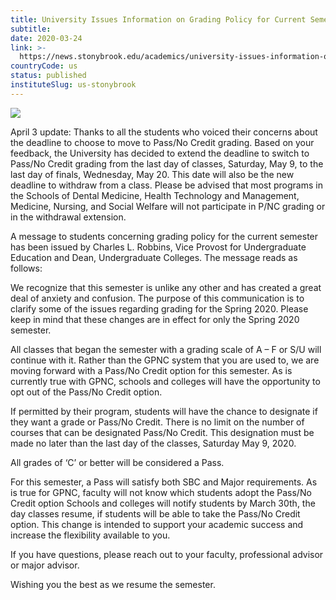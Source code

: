 ```yaml
---
title: University Issues Information on Grading Policy for Current Semester
subtitle: 
date: 2020-03-24
link: >-
  https://news.stonybrook.edu/academics/university-issues-information-on-grading-policy-for-current-semester/
countryCode: us
status: published
instituteSlug: us-stonybrook
---
```

![](https://news.stonybrook.edu/wp-content/uploads/2019/11/stony-brook-university-campus.jpg)

April 3 update: Thanks to all the students who voiced their concerns about the deadline to choose to move to Pass/No Credit grading. Based on your feedback, the University has decided to extend the deadline to switch to Pass/No Credit grading from the last day of classes, Saturday, May 9, to the last day of finals, Wednesday, May 20. This date will also be the new deadline to withdraw from a class. Please be advised that most programs in the Schools of Dental Medicine, Health Technology and Management, Medicine, Nursing, and Social Welfare will not participate in P/NC grading or in the withdrawal extension.

A message to students concerning grading policy for the current semester has been issued by Charles L. Robbins, Vice Provost for Undergraduate Education and Dean, Undergraduate Colleges. The message reads as follows:

We recognize that this semester is unlike any other and has created a great deal of anxiety and confusion. The purpose of this communication is to clarify some of the issues regarding grading for the Spring 2020. Please keep in mind that these changes are in effect for only the Spring 2020 semester.

All classes that began the semester with a grading scale of A – F or S/U will continue with it. Rather than the GPNC system that you are used to, we are moving forward with a Pass/No Credit option for this semester. As is currently true with GPNC, schools and colleges will have the opportunity to opt out of the Pass/No Credit option.

If permitted by their program, students will have the chance to designate if they want a grade or Pass/No Credit. There is no limit on the number of courses that can be designated Pass/No Credit. This designation must be made no later than the last day of the classes, Saturday May 9, 2020.

All grades of ‘C’ or better will be considered a Pass.

For this semester, a Pass will satisfy both SBC and Major requirements. As is true for GPNC, faculty will not know which students adopt the Pass/No Credit option Schools and colleges will notify students by March 30th, the day classes resume, if students will be able to take the Pass/No Credit option. This change is intended to support your academic success and increase the flexibility available to you.

If you have questions, please reach out to your faculty, professional advisor or major advisor.

Wishing you the best as we resume the semester.
